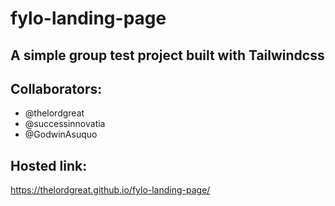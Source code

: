 # fylo-landing-page
## A simple group test project built with Tailwindcss
## Collaborators:
- @thelordgreat
- @successinnovatia
- @GodwinAsuquo

## Hosted link:
https://thelordgreat.github.io/fylo-landing-page/
